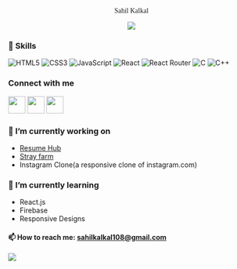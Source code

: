 <p align="center" style="font-family:fira">
  Sahil Kalkal
</p>

<p align="center">
  <!-- Typing SVG by DenverCoder1 - https://github.com/DenverCoder1/readme-typing-svg -->
  <a href="https://github.com/DenverCoder1/readme-typing-svg">
    <img src="https://readme-typing-svg.demolab.com/?lines=Front-End%20Web%20Developer;I%20use%20react.js&font=Fira%20Code&center=true&width=440&height=45&color=f75c7e&vCenter=true&pause=1000&size=22" /></a>
</p>


### 🚀 Skills 
![HTML5](https://img.shields.io/badge/html5-%23E34F26.svg?style=for-the-badge&logo=html5&logoColor=white)
![CSS3](https://img.shields.io/badge/css3-%231572B6.svg?style=for-the-badge&logo=css3&logoColor=white)
![JavaScript](https://img.shields.io/badge/javascript-%23323330.svg?style=for-the-badge&logo=javascript&logoColor=%23F7DF1E)
![React](https://img.shields.io/badge/react-%2320232a.svg?style=for-the-badge&logo=react&logoColor=%2361DAFB)
![React Router](https://img.shields.io/badge/React_Router-CA4245?style=for-the-badge&logo=react-router&logoColor=white)
![C](https://img.shields.io/badge/c-%2300599C.svg?style=for-the-badge&logo=c&logoColor=white)
![C++](https://img.shields.io/badge/c++-%2300599C.svg?style=for-the-badge&logo=c%2B%2B&logoColor=white)


### Connect with me

[<img height="35px" src="https://github.com/sahilkalkal/social-icons/blob/master/SVG/Color/Instagram.svg"></img>](https://www.instagram.com/sahil.kalkal_)
[<img height="35px" src="https://github.com/sahilkalkal/social-icons/blob/master/SVG/Color/LinkedIN.svg"></img>](https://www.linkedin.com/in/sahil810/)
[<img height="35px" src="https://github.com/sahilkalkal/social-icons/blob/master/SVG/Color/Twitter.svg"></img>](https://twitter.com/sahilkalkal_)


 ### 🔭 I’m currently working on
 - [Resume Hub](https://sahilkalkal.github.io/resume-hub)
 - [Stray farm](https://sahilkalkal.github.io/strayfarm)
 - Instagram Clone(a responsive clone of instagram.com)
### 🌱 I’m currently learning
- React.js
- Firebase
- Responsive Designs

 #### 📫 How to reach me: sahilkalkal108@gmail.com






![](https://komarev.com/ghpvc/?username=sahilkalkal)


